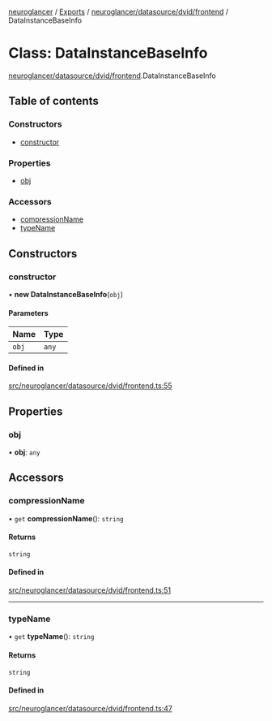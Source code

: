 [neuroglancer](../README.md) / [Exports](../modules.md) / [neuroglancer/datasource/dvid/frontend](../modules/neuroglancer_datasource_dvid_frontend.md) / DataInstanceBaseInfo

# Class: DataInstanceBaseInfo

[neuroglancer/datasource/dvid/frontend](../modules/neuroglancer_datasource_dvid_frontend.md).DataInstanceBaseInfo

## Table of contents

### Constructors

- [constructor](neuroglancer_datasource_dvid_frontend.DataInstanceBaseInfo.md#constructor)

### Properties

- [obj](neuroglancer_datasource_dvid_frontend.DataInstanceBaseInfo.md#obj)

### Accessors

- [compressionName](neuroglancer_datasource_dvid_frontend.DataInstanceBaseInfo.md#compressionname)
- [typeName](neuroglancer_datasource_dvid_frontend.DataInstanceBaseInfo.md#typename)

## Constructors

### constructor

• **new DataInstanceBaseInfo**(`obj`)

#### Parameters

| Name | Type |
| :------ | :------ |
| `obj` | `any` |

#### Defined in

[src/neuroglancer/datasource/dvid/frontend.ts:55](https://github.com/ActiveBrainAtlas2/neuroglancer/blob/034b457d/src/neuroglancer/datasource/dvid/frontend.ts#L55)

## Properties

### obj

• **obj**: `any`

## Accessors

### compressionName

• `get` **compressionName**(): `string`

#### Returns

`string`

#### Defined in

[src/neuroglancer/datasource/dvid/frontend.ts:51](https://github.com/ActiveBrainAtlas2/neuroglancer/blob/034b457d/src/neuroglancer/datasource/dvid/frontend.ts#L51)

___

### typeName

• `get` **typeName**(): `string`

#### Returns

`string`

#### Defined in

[src/neuroglancer/datasource/dvid/frontend.ts:47](https://github.com/ActiveBrainAtlas2/neuroglancer/blob/034b457d/src/neuroglancer/datasource/dvid/frontend.ts#L47)

